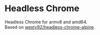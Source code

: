 # Headless Chrome

Headless Chrome for armv8 and amd64. \
Based on [westy92/headless-chrome-alpine](https://github.com/westy92/headless-chrome-alpine).
